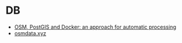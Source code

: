 # DB

* [OSM, PostGIS and Docker: an approach for automatic processing](https://digital-geography.com/osm-postgis-and-docker-an-approach-for-automatic-processing/)
* [osmdata.xyz](https://github.com/michaelmgis/osmdata.xyz/tree/master/docker)